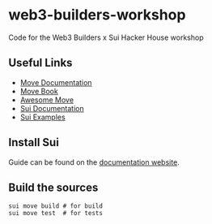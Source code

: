 # web3-builders-workshop

Code for the Web3 Builders x Sui Hacker House workshop

## Useful Links

- [Move Documentation](https://move-language.github.io/move/)
- [Move Book](https://move-book.com/)
- [Awesome Move](https://github.com/MystenLabs/awesome-move)
- [Sui Documentation](https://docs.sui.io/)
- [Sui Examples](https://examples.sui.io/)

## Install Sui

Guide can be found on the [documentation website](https://docs.sui.io/build/install).

## Build the sources

```
sui move build # for build
sui move test  # for tests
```
